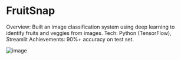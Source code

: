# FruitSnap
Overview: Built an image classification system using deep learning to identify fruits and veggies from images.
Tech: Python (TensorFlow), Streamlit
Achievements: 90%+ accuracy on test set.


![image](https://github.com/user-attachments/assets/1cf4166f-b9ae-4736-bb78-f247842b9e76)
